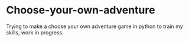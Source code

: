 # Choose-your-own-adventure

Trying to make a choose your own adventure game in python to train my skills, work in progress.
